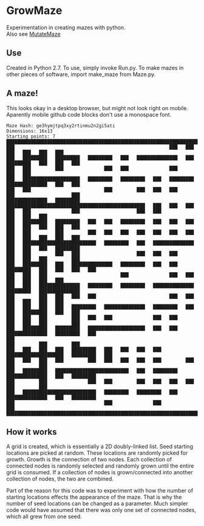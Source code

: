 # GrowMaze
Experimentation in creating mazes with python.\
Also see [MutateMaze](https://github.com/FriesW/MutateMaze)

## Use
Created in Python 2.7. To use, simply invoke Run.py. To make mazes in other pieces of software, import make_maze from Maze.py.

## A maze!
This looks okay in a desktop browser, but might not look right on mobile. Aparently mobile github code blocks don't use a monospace font.
```
Maze Hash: ge3hymjtpq3xy2rtinmu2n2gi5ati
Dimensions: 16x13
Starting points: 7
███████████████████████████████████████████████████████████████████████████████████████████████████
███                                                         ███   ███         ███   ███   ███   ███
███   █████████   █████████   █████████   ███   ███████████████   ███   █████████   ███   ███   ███
███   ███         ███               ███   ███               ███                           ███   ███
███   █████████████████████   █████████   █████████   ███   █████████   ███████████████   ███   ███
███   ███                           ███         ███   ███   ███         ███                     ███
███████████████   █████████   ███████████████████████████████████████████████████   ███   ███   ███
███   ███               ███                     ███   ███                           ███   ███   ███
███   █████████   █████████   ███   ███   █████████   ███   ███   ███   ███   ███   ███   ███   ███
███   ███         ███         ███   ███   ███   ███   ███   ███   ███   ███   ███   ███   ███   ███
███   ███████████████████████████   █████████   ███   ███████████████   ███   ███   ███   █████████
███   ███         ███   ███                     ███   ███   ███         ███   ███   ███         ███
███   █████████   ███   ███████████████   █████████   ███   ███   █████████   ███   ███   ███   ███
███   ███   ███                           ███               ███   ███         ███   ███   ███   ███
███   ███   ███████████████   █████████   █████████   ███████████████   █████████   ███████████████
███         ███   ███   ███   ███                           ███   ███         ███   ███   ███   ███
███   ███   ███   ███   █████████   ███████████████   █████████   ███   ███   █████████   ███   ███
███   ███   ███         ███   ███   ███               ███   ███         ███   ███   ███         ███
███   █████████   █████████   █████████████████████   ███   ███   ███████████████   █████████   ███
███                                                                     ███         ███         ███
███   ███   ███   ███   █████████   ███   ███   ███   ███   █████████████████████   █████████   ███
███   ███   ███   ███         ███   ███   ███   ███   ███         ███               ███         ███
███   █████████   ███████████████████████████   ███   █████████   ███████████████   ███   █████████
███         ███               ███   ███         ███   ███   ███   ███               ███         ███
███   ███████████████████████████   █████████   █████████   ███   ███████████████   ███   █████████
███                                 ███               ███                                       ███
███████████████████████████████████████████████████████████████████████████████████████████████████
```

## How it works
A grid is created, which is essentially a 2D doubly-linked list. Seed starting locations are picked at random. These locations are randomly picked for growth. Growth is the connection of two nodes. Each collection of connected nodes is randomly selected and randomly grown until the entire grid is consumed. If a collection of nodes is grown/connected into another collection of nodes, the two are combined.

Part of the reason for this code was to experiment with how the number of starting locations effects the appearance of the maze. That is why the number of seed locations can be changed as a parameter. Much simpler code would have assumed that there was only one set of connected nodes, which all grew from one seed.
